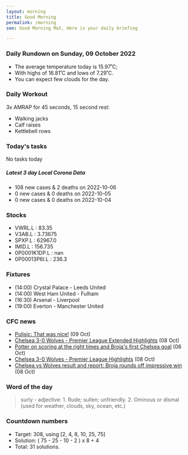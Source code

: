 ```yaml
---
layout: morning
title: Good Morning
permalink: /morning
seo: Good Morning Mat, Here is your daily briefing

---
```


<!-- weather_marker starts -->
### Daily Rundown on Sunday, 09 October 2022

- The average temperature today is 15.97˚C;
- With highs of 16.81˚C and lows of 7.29˚C.
- You can expect few clouds for the day.

<!-- weather_marker ends -->

### Daily Workout
<!-- workout_marker starts -->
3x AMRAP for 45 seconds, 15 second rest:

- Walking jacks
- Calf raises
- Kettlebell rows

<!-- workout_marker ends -->

### Today's tasks
<!-- task_marker starts -->
No tasks today
<!-- task_marker ends -->

<!-- c19_marker starts -->
##### Latest 3 day Local Corona Data

- 108 new cases & 2 deaths on 2022-10-06
- 0 new cases & 0 deaths on 2022-10-05
- 0 new cases & 0 deaths on 2022-10-04

<!-- c19_marker ends -->

### Stocks

<!-- stocks_marker starts -->

- VWRL.L : 83.35
- V3AB.L : 3.73675
- SPXP.L : 62967.0
- IMID.L : 156.735
- 0P0001K1DP.L : nan
- 0P00013P6I.L : 236.3

<!-- stocks_marker ends -->

### Fixtures

<!-- sports_marker starts -->

<ul>
<li>(14:00) Crystal Palace - Leeds United</li>
<li>(14:00) West Ham United - Fulham</li>
<li>(16:30) Arsenal - Liverpool</li>
<li>(19:00) Everton - Manchester United</li>
</ul>

<!-- sports_marker ends -->

### CFC news

<!-- cfc_marker starts -->
- [Pulisic: That was nice!](https://chelseafc.com/en/news/article/pulisic-that-was-nice) (09 Oct)
- [Chelsea 3-0 Wolves - Premier League Extended Highlights](https://chelseafc.com/en/video/chelsea-3-0-wolves-or-premier-league-extended-highlights) (08 Oct)
- [Potter on scoring at the right times and Broja's first Chelsea goal](https://chelseafc.com/en/news/article/potter-on-scoring-at-the-right-times-and-brojas-first-chelsea-goal) (08 Oct)
- [Chelsea 3-0 Wolves - Premier League Highlights](https://chelseafc.com/en/video/chelsea-3-0-wolves-or-premier-league-highlights) (08 Oct)
- [Chelsea vs Wolves result and report: Broja rounds off impressive win](https://chelseafc.com/en/news/article/chelsea-vs-wolves-result-and-report-broja-rounds-off-impressive-win) (08 Oct)

<!-- cfc_marker ends -->

### Word of the day
<!-- word_marker starts -->

 > surly - adjective: 1. Rude; sullen; unfriendly. 2. Ominous or dismal (used for weather, clouds, sky, ocean, etc.)

<!-- word_marker ends -->

### Countdown numbers
<!-- game_marker starts -->

- Target: 308, using [2, 4, 8, 10, 25, 75]
- Solution: ( 75 - 25 - 10 - 2 ) x 8 + 4
- Total: 31 solutions.

<!-- game_marker ends -->
